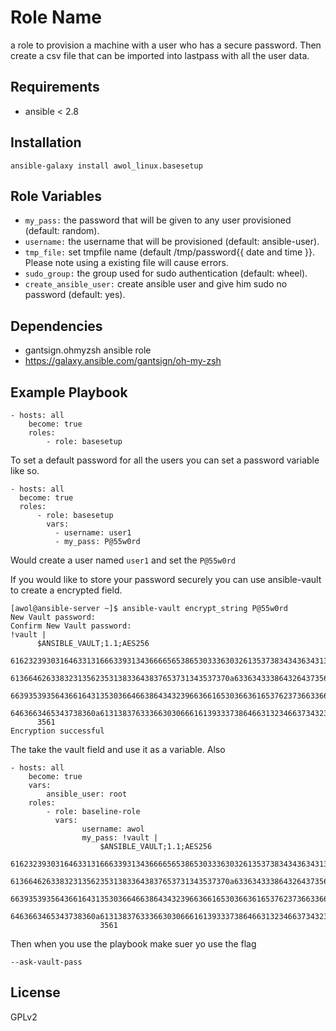Role Name
=========

a role to provision a machine with a user who has a secure password. Then create a csv file that can be imported into lastpass with all the user data.

Requirements
------------
- ansible < 2.8

Installation
------------
    ansible-galaxy install awol_linux.basesetup

Role Variables
--------------

- `my_pass:` the password that will be given to any user provisioned (default: random).  
- `username:` the username that will be provisioned (default: ansible-user).  
- `tmp_file:` set tmpfile name  (default /tmp/password{{ date and time }}. Please note using a existing file will cause errors.
- `sudo_group:` the group used for sudo authentication (default: wheel).  
- `create_ansible_user:` create ansible user and give him sudo no password (default: yes).

Dependencies
------------
- gantsign.ohmyzsh ansible role  
- https://galaxy.ansible.com/gantsign/oh-my-zsh

Example Playbook
----------------
    - hosts: all 
        become: true
        roles: 
            - role: basesetup

To set a default password for all the users you can set a password variable like so.

    - hosts: all 
      become: true
      roles: 
          - role: basesetup
            vars:
              - username: user1
              - my_pass: P@55w0rd

Would create a user named `user1` and set the `P@55w0rd`

If you would like to store your password securely you can use ansible-vault to create a encrypted field.
    
    [awol@ansible-server ~]$ ansible-vault encrypt_string P@55w0rd
    New Vault password: 
    Confirm New Vault password: 
    !vault |
          $ANSIBLE_VAULT;1.1;AES256
          61623239303164633131666339313436666565386530333630326135373834343634313863363964
          6136646263383231356235313833643837653731343537370a633634333864326437356161643334
          66393539356436616431353036646638643432396636616530366361653762373663366435383865
          6463663465343738360a613138376333663030666161393337386466313234663734323438386439
          3561
    Encryption successful
The take the vault field and use it as a variable. Also 

    - hosts: all 
        become: true
        vars:
            ansible_user: root
        roles:
            - role: baseline-role
              vars:
                    username: awol 
                    my_pass: !vault |
                        $ANSIBLE_VAULT;1.1;AES256
                        61623239303164633131666339313436666565386530333630326135373834343634313863363964
                        6136646263383231356235313833643837653731343537370a633634333864326437356161643334
                        66393539356436616431353036646638643432396636616530366361653762373663366435383865
                        6463663465343738360a613138376333663030666161393337386466313234663734323438386439
                        3561

Then when you use the playbook make suer yo use the flag

    --ask-vault-pass

License
-------

GPLv2